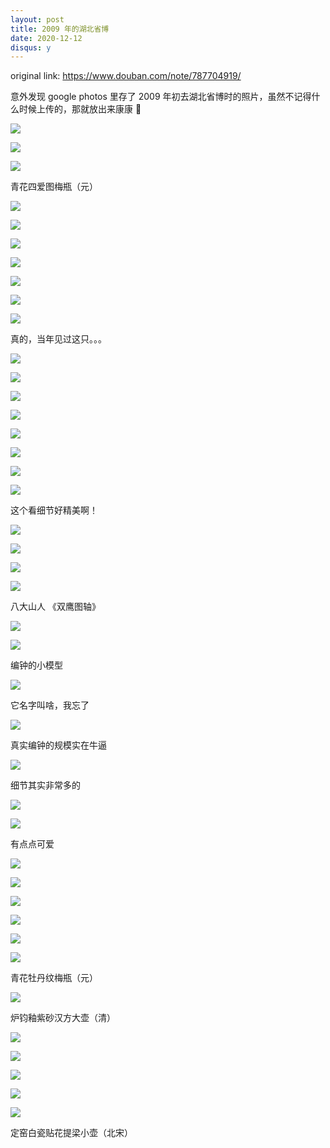 ```yaml
---
layout: post
title: 2009 年的湖北省博
date: 2020-12-12
disqus: y
---
```


original link: https://www.douban.com/note/787704919/

意外发现 google photos 里存了 2009 年初去湖北省博时的照片，虽然不记得什么时候上传的，那就放出来康康 🌚

![](/assets/images/2009-hubei-museum/p78300599.jpg)

![](/assets/images/2009-hubei-museum/p78300607.jpg)

![](/assets/images/2009-hubei-museum/p78300609.jpg)

青花四爱图梅瓶（元）

![](/assets/images/2009-hubei-museum/p78300634.jpg)

![](/assets/images/2009-hubei-museum/p78300643.jpg)

![](/assets/images/2009-hubei-museum/p78300651.jpg)

![](/assets/images/2009-hubei-museum/p78300660.jpg)

![](/assets/images/2009-hubei-museum/p78300662.jpg)

![](/assets/images/2009-hubei-museum/p78300666.jpg)

![](/assets/images/2009-hubei-museum/p78300667.jpg)

真的，当年见过这只。。。

![](/assets/images/2009-hubei-museum/p78300670.jpg)

![](/assets/images/2009-hubei-museum/p78300672.jpg)

![](/assets/images/2009-hubei-museum/p78300675.jpg)

![](/assets/images/2009-hubei-museum/p78300677.jpg)

![](/assets/images/2009-hubei-museum/p78300692.jpg)

![](/assets/images/2009-hubei-museum/p78300711.jpg)

![](/assets/images/2009-hubei-museum/p78300723.jpg)

![](/assets/images/2009-hubei-museum/p78300734.jpg)

这个看细节好精美啊！

![](/assets/images/2009-hubei-museum/p78300745.jpg)

![](/assets/images/2009-hubei-museum/p78300771.jpg)

![](/assets/images/2009-hubei-museum/p78300779.jpg)

![](/assets/images/2009-hubei-museum/p78300812.jpg)

八大山人 《双鹰图轴》

![](/assets/images/2009-hubei-museum/p78300872.jpg)

![](/assets/images/2009-hubei-museum/p78300884.jpg)

编钟的小模型

![](/assets/images/2009-hubei-museum/p78300887.jpg)

它名字叫啥，我忘了

![](/assets/images/2009-hubei-museum/p78300891.jpg)

真实编钟的规模实在牛逼

![](/assets/images/2009-hubei-museum/p78300893.jpg)

细节其实非常多的

![](/assets/images/2009-hubei-museum/p78300906.jpg)

![](/assets/images/2009-hubei-museum/p78301049.jpg)

有点点可爱

![](/assets/images/2009-hubei-museum/p78301064.jpg)

![](/assets/images/2009-hubei-museum/p78301070.jpg)

![](/assets/images/2009-hubei-museum/p78301085.jpg)

![](/assets/images/2009-hubei-museum/p78301090.jpg)

![](/assets/images/2009-hubei-museum/p78301108.jpg)

![](/assets/images/2009-hubei-museum/p78301116.jpg)

青花牡丹纹梅瓶（元）

![](/assets/images/2009-hubei-museum/p78301123.jpg)

炉钧釉紫砂汉方大壶（清）

![](/assets/images/2009-hubei-museum/p78301151.jpg)

![](/assets/images/2009-hubei-museum/p78301153.jpg)

![](/assets/images/2009-hubei-museum/p78301155.jpg)

![](/assets/images/2009-hubei-museum/p78301157.jpg)

![](/assets/images/2009-hubei-museum/p78301190.jpg)

定窑白瓷贴花提梁小壶（北宋）
